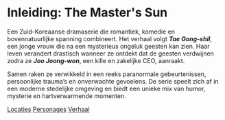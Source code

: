 # Inleiding: The Master's Sun

Een Zuid-Koreaanse dramaserie die romantiek, komedie en bovennatuurlijke spanning combineert. Het verhaal volgt ***Tae Gong-shil***, een jonge vrouw die na een mysterieus ongeluk geesten kan zien. Haar leven verandert drastisch wanneer ze ontdekt dat de geesten verdwijnen zodra ze ***Joo Joong-won***, een kille en zakelijke CEO, aanraakt.

Samen raken ze verwikkeld in een reeks paranormale gebeurtenissen, persoonlijke trauma’s en onverwachte gevoelens. De serie speelt zich af in een moderne stedelijke omgeving en biedt een unieke mix van humor, mysterie en hartverwarmende momenten.

[Locaties](locaties.md)
[Personages](personages.md)
[Verhaal](verhaal.md)